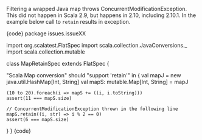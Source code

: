 Filtering a wrapped Java map throws ConcurrentModificationException. This did not happen in Scala 2.9, but happens in 2.10, including 2.10.1. In the example below call to `retain` results in exception. 

{code}
package issues.issueXX

import org.scalatest.FlatSpec
import scala.collection.JavaConversions._
import scala.collection.mutable

class MapRetainSpec extends FlatSpec {

  "Scala Map conversion" should "support 'retain'" in {
    val mapJ = new java.util.HashMap[Int, String]
    val mapS: mutable.Map[Int, String] = mapJ

    (10 to 20).foreach(i => mapS += ((i, i.toString)))
    assert(11 === mapS.size)

    // ConcurrentModificationException thrown in the following line 
    mapS.retain((i, str) => i % 2 == 0)
    assert(6 === mapS.size)
  }
}
{code}
